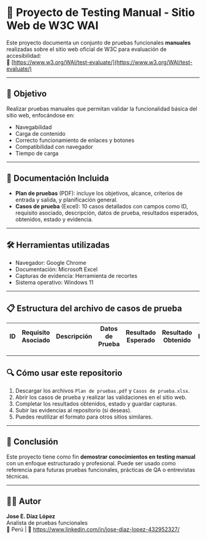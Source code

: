 # 🧪 Proyecto de Testing Manual - Sitio Web de W3C WAI

Este proyecto documenta un conjunto de pruebas funcionales **manuales** realizadas sobre el sitio web oficial de W3C para evaluación de accesibilidad:  
🔗 [https://www.w3.org/WAI/test-evaluate/](https://www.w3.org/WAI/test-evaluate/)

---

## 📌 Objetivo

Realizar pruebas manuales que permitan validar la funcionalidad básica del sitio web, enfocándose en:

- Navegabilidad
- Carga de contenido
- Correcto funcionamiento de enlaces y botones
- Compatibilidad con navegador
- Tiempo de carga

---

## 📄 Documentación Incluida

- **Plan de pruebas** (PDF): incluye los objetivos, alcance, criterios de entrada y salida, y planificación general.
- **Casos de prueba** (Excel): 10 casos detallados con campos como ID, requisito asociado, descripción, datos de prueba, resultados esperados, obtenidos, estado y evidencia.

---

## 🛠️ Herramientas utilizadas

- Navegador: Google Chrome 
- Documentación: Microsoft Excel 
- Capturas de evidencia: Herramienta de recortes
- Sistema operativo: Windows 11

---

## 📋 Estructura del archivo de casos de prueba

| ID   | Requisito Asociado | Descripción | Datos de Prueba | Resultado Esperado | Resultado Obtenido | Estado | Evidencia |
|------|--------------------|-------------|------------------|---------------------|---------------------|--------|-----------|

---

## 🔍 Cómo usar este repositorio

1. Descargar los archivos `Plan de pruebas.pdf` y `Casos de prueba.xlsx`.
2. Abrir los casos de prueba y realizar las validaciones en el sitio web.
3. Completar los resultados obtenidos, estado y guardar capturas.
4. Subir las evidencias al repositorio (si deseas).
5. Puedes reutilizar el formato para otros sitios similares.

---

## 🧠 Conclusión

Este proyecto tiene como fin **demostrar conocimientos en testing manual** con un enfoque estructurado y profesional. Puede ser usado como referencia para futuras pruebas funcionales, prácticas de QA o entrevistas técnicas.

---

## 🧑‍💻 Autor

**Jose E. Díaz López**  
Analista de pruebas funcionales  
📍 Perú | 📧 https://www.linkedin.com/in/jose-diaz-lopez-432952327/

